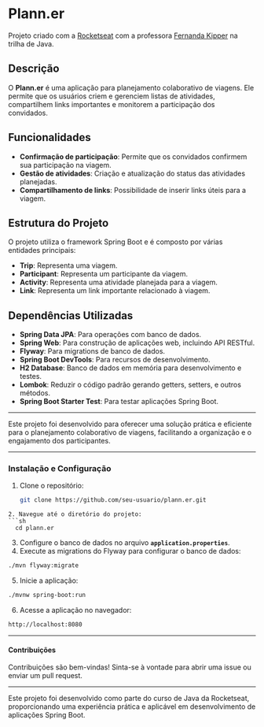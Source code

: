 # Plann.er

Projeto criado com a [Rocketseat](https://www.linkedin.com/school/rocketseat/) com a professora [Fernanda Kipper](https://www.linkedin.com/in/fernanda-kipper/) na trilha de Java.

## Descrição

O **Plann.er** é uma aplicação para planejamento colaborativo de viagens. Ele permite que os usuários criem e gerenciem listas de atividades, compartilhem links importantes e monitorem a participação dos convidados. 

## Funcionalidades

- **Confirmação de participação**: Permite que os convidados confirmem sua participação na viagem.
- **Gestão de atividades**: Criação e atualização do status das atividades planejadas.
- **Compartilhamento de links**: Possibilidade de inserir links úteis para a viagem.

## Estrutura do Projeto

O projeto utiliza o framework Spring Boot e é composto por várias entidades principais:

- **Trip**: Representa uma viagem.
- **Participant**: Representa um participante da viagem.
- **Activity**: Representa uma atividade planejada para a viagem.
- **Link**: Representa um link importante relacionado à viagem.

## Dependências Utilizadas

- **Spring Data JPA**: Para operações com banco de dados.
- **Spring Web**: Para construção de aplicações web, incluindo API RESTful.
- **Flyway**: Para migrations de banco de dados.
- **Spring Boot DevTools**: Para recursos de desenvolvimento.
- **H2 Database**: Banco de dados em memória para desenvolvimento e testes.
- **Lombok**: Reduzir o código padrão gerando getters, setters, e outros métodos.
- **Spring Boot Starter Test**: Para testar aplicações Spring Boot.

---

Este projeto foi desenvolvido para oferecer uma solução prática e eficiente para o planejamento colaborativo de viagens, facilitando a organização e o engajamento dos participantes.

---

### Instalação e Configuração

1. Clone o repositório:
   ```sh
   git clone https://github.com/seu-usuario/plann.er.git
```
2. Navegue até o diretório do projeto:
```sh
  cd plann.er
```
3. Configure o banco de dados no arquivo **`application.properties`**.
4. Execute as migrations do Flyway para configurar o banco de dados:
```sh
./mvn flyway:migrate
```
5. Inicie a aplicação:
```sh
./mvnw spring-boot:run
```
6. Acesse a aplicação no navegador:
```sh
http://localhost:8080
```

---
#### Contribuições
Contribuições são bem-vindas! Sinta-se à vontade para abrir uma issue ou enviar um pull request.

---
Este projeto foi desenvolvido como parte do curso de Java da Rocketseat, proporcionando uma experiência prática e aplicável em desenvolvimento de aplicações Spring Boot.
